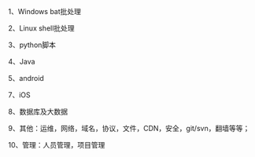 
1、Windows bat批处理

2、Linux shell批处理

3、python脚本

4、Java

5、android

7、iOS

8、数据库及大数据

9、其他：运维，网络，域名，协议，文件，CDN，安全，git/svn，翻墙等等；

10、管理：人员管理，项目管理
